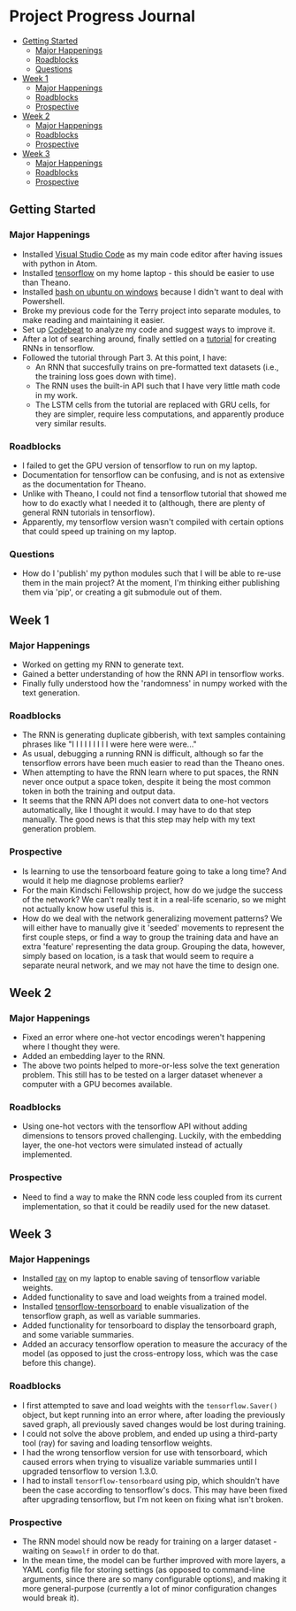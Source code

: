 # Project Progress Journal

<!-- TOC -->

- [Getting Started](#getting-started)
    - [Major Happenings](#major-happenings)
    - [Roadblocks](#roadblocks)
    - [Questions](#questions)
- [Week 1](#week-1)
    - [Major Happenings](#major-happenings-1)
    - [Roadblocks](#roadblocks-1)
    - [Prospective](#prospective)
- [Week 2](#week-2)
    - [Major Happenings](#major-happenings-2)
    - [Roadblocks](#roadblocks-2)
    - [Prospective](#prospective-1)
- [Week 3](#week-3)
    - [Major Happenings](#major-happenings-3)
    - [Roadblocks](#roadblocks-3)
    - [Prospective](#prospective-2)

<!-- /TOC -->

## Getting Started

### Major Happenings

- Installed [Visual Studio Code](https://code.visualstudio.com/download) as my main code editor after having issues with python in Atom.
- Installed [tensorflow](https://www.tensorflow.org/install/) on my home laptop - this should be easier to use than Theano.
- Installed [bash on ubuntu on windows](https://msdn.microsoft.com/en-us/commandline/wsl/install_guide) because I didn't want to deal with Powershell.
- Broke my previous code for the Terry project into separate modules, to make reading and maintaining it easier.
- Set up [Codebeat](https://codebeat.co/) to analyze my code and suggest ways to improve it.
- After a lot of searching around, finally settled on a [tutorial](https://medium.com/@erikhallstrm/hello-world-rnn-83cd7105b767) for creating RNNs in tensorflow.
- Followed the tutorial through Part 3. At this point, I have:
    - An RNN that succesfully trains on pre-formatted text datasets (i.e., the training loss goes down with time).
    - The RNN uses the built-in API such that I have very little math code in my work.
    - The LSTM cells from the tutorial are replaced with GRU cells, for they are simpler, require less computations, and apparently produce very similar results.

### Roadblocks

- I failed to get the GPU version of tensorflow to run on my laptop.
- Documentation for tensorflow can be confusing, and is not as extensive as the documentation for Theano.
- Unlike with Theano, I could not find a tensorflow tutorial that showed me how to do exactly what I needed it to (although, there are plenty of general RNN tutorials in tensorflow).
- Apparently, my tensorflow version wasn't compiled with certain options that could speed up training on my laptop.

### Questions

- How do I 'publish' my python modules such that I will be able to re-use them in the main project? At the moment, I'm thinking either publishing them via 'pip', or creating a git submodule out of them.

## Week 1

### Major Happenings

- Worked on getting my RNN to generate text.
- Gained a better understanding of how the RNN API in tensorflow works.
- Finally fully understood how the 'randomness' in numpy worked with the text generation.

### Roadblocks

- The RNN is generating duplicate gibberish, with text samples containing phrases like "I I I I I I I I I were here were were..."
- As usual, debugging a running RNN is difficult, although so far the tensorflow errors have been much easier to read than the Theano ones.
- When attempting to have the RNN learn where to put spaces, the RNN never once output a space token, despite it being the most common token in both the training and output data.
- It seems that the RNN API does not convert data to one-hot vectors automatically, like I thought it would. I may have to do that step manually. The good news is that this step may help with my text generation problem.

### Prospective

- Is learning to use the tensorboard feature going to take a long time? And would it help me diagnose problems earlier?
- For the main Kindschi Fellowship project, how do we judge the success of the network? We can't really test it in a real-life scenario, so we might not actually know how useful this is.
- How do we deal with the network generalizing movement patterns? We will either have to manually give it 'seeded' movements to represent the first couple steps, or find a way to group the training data and have an extra 'feature' representing the data group. Grouping the data, however, simply based on location, is a task that would seem to require a separate neural network, and we may not have the time to design one.

## Week 2

### Major Happenings

- Fixed an error where one-hot vector encodings weren't happening where I thought they were.
- Added an embedding layer to the RNN.
- The above two points helped to more-or-less solve the text generation problem. This still has to be tested on a larger dataset whenever a computer with a GPU becomes available.

### Roadblocks

- Using one-hot vectors with the tensorflow API without adding dimensions to tensors proved challenging. Luckily, with the embedding layer, the one-hot vectors were simulated instead of actually implemented.

### Prospective

- Need to find a way to make the RNN code less coupled from its current implementation, so that it could be readily used for the new dataset. 

## Week 3

### Major Happenings

- Installed [ray](http://ray.readthedocs.io/en/latest/install-on-ubuntu.html) on my laptop to enable saving of tensorflow variable weights.
- Added functionality to save and load weights from a trained model.
- Installed [tensorflow-tensorboard](https://www.tensorflow.org/get_started/summaries_and_tensorboard) to enable visualization of the tensorflow graph, as well as variable summaries.
- Added functionality for tensorboard to display the tensorboard graph, and some variable summaries.
- Added an accuracy tensorflow operation to measure the accuracy of the model (as opposed to just the cross-entropy loss, which was the case before this change).

### Roadblocks

- I first attempted to save and load weights with the `tensorflow.Saver()` object, but kept running into an error where, after loading the previously saved graph, all previously saved changes would be lost during training.
- I could not solve the above problem, and ended up using a third-party tool (ray) for saving and loading tensorflow weights. 
- I had the wrong tensorflow version for use with tensorboard, which caused errors when trying to visualize variable summaries until I upgraded tensorflow to version 1.3.0.
- I had to install `tensorflow-tensorboard` using pip, which shouldn't have been the case according to tensorflow's docs. This may have been fixed after upgrading tensorflow, but I'm not keen on fixing what isn't broken.

### Prospective

- The RNN model should now be ready for training on a larger dataset - waiting on `Seawolf` in order to do that.
- In the mean time, the model can be further improved with more layers, a YAML config file for storing settings (as opposed to command-line arguments, since there are so many configurable options), and making it more general-purpose (currently a lot of minor configuration changes would break it).